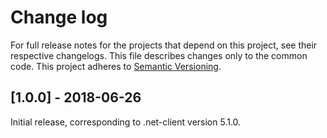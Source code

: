 # Change log

For full release notes for the projects that depend on this project, see their respective changelogs. This file describes changes only to the common code. This project adheres to [Semantic Versioning](http://semver.org).

## [1.0.0] - 2018-06-26

Initial release, corresponding to .net-client version 5.1.0.
